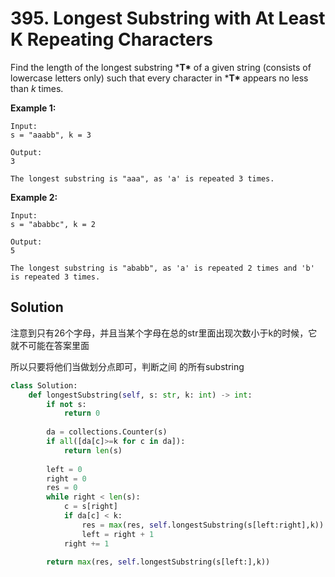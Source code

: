 # 395. Longest Substring with At Least K Repeating Characters

Find the length of the longest substring ***T\*** of a given string (consists of lowercase letters only) such that every character in ***T\*** appears no less than *k* times.

**Example 1:**

```
Input:
s = "aaabb", k = 3

Output:
3

The longest substring is "aaa", as 'a' is repeated 3 times.
```



**Example 2:**

```
Input:
s = "ababbc", k = 2

Output:
5

The longest substring is "ababb", as 'a' is repeated 2 times and 'b' is repeated 3 times.
```





## Solution



注意到只有26个字母，并且当某个字母在总的str里面出现次数小于k的时候，它就不可能在答案里面

所以只要将他们当做划分点即可，判断之间 的所有substring









 

```python
class Solution:
    def longestSubstring(self, s: str, k: int) -> int:
        if not s:
            return 0
        
        da = collections.Counter(s)
        if all([da[c]>=k for c in da]):
            return len(s)
        
        left = 0
        right = 0
        res = 0
        while right < len(s):
            c = s[right]
            if da[c] < k:
                res = max(res, self.longestSubstring(s[left:right],k))
                left = right + 1
            right += 1
        
        return max(res, self.longestSubstring(s[left:],k))
```

